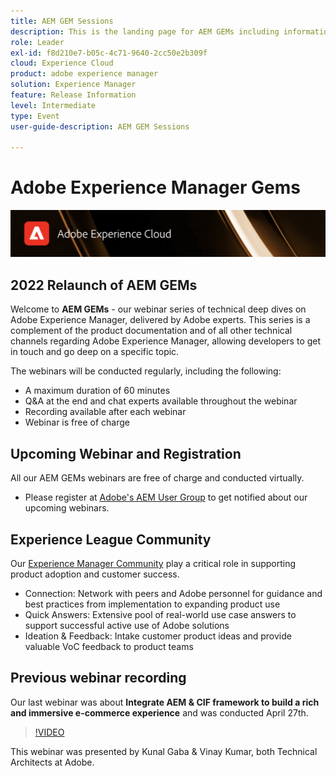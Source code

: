 ```yaml
---
title: AEM GEM Sessions
description: This is the landing page for AEM GEMs including information on the webinar series and registration info, previous and upcoming webinars
role: Leader
exl-id: f8d210e7-b05c-4c71-9640-2cc50e2b309f
cloud: Experience Cloud
product: adobe experience manager
solution: Experience Manager
feature: Release Information
level: Intermediate
type: Event
user-guide-description: AEM GEM Sessions

---
```

# Adobe Experience Manager Gems

<img alt="Digital Experiences" src="./assets/ADX_Gems.png"/>

## 2022 Relaunch of AEM GEMs

Welcome to **AEM GEMs** - our webinar series of technical deep dives on Adobe Experience Manager, delivered by Adobe experts. This series is a complement of the product documentation and of all other technical channels regarding Adobe Experience Manager, allowing developers to get in touch and go deep on a specific topic.

The webinars will be conducted regularly, including the following:

* A maximum duration of 60 minutes
* Q&A at the end and chat experts available throughout the webinar
* Recording available after each webinar
* Webinar is free of charge

## Upcoming Webinar and Registration

All our AEM GEMs webinars are free of charge and conducted virtually. 
* Please register at [Adobe's AEM User Group](https://aem-augs.adobe.com/) to get notified about our upcoming webinars.

## Experience League Community

Our [Experience Manager Community](https://experienceleaguecommunities.adobe.com/t5/adobe-experience-manager/ct-p/adobe-experience-manager-community) play a critical role in supporting product adoption and customer success.

* Connection: Network with peers and Adobe personnel for guidance and best practices from implementation to expanding product use
* Quick Answers: Extensive pool of real-world use case answers to support successful active use of Adobe solutions
* Ideation & Feedback: Intake customer product ideas and provide valuable VoC feedback to product teams

## Previous webinar recording

Our last webinar was about **Integrate AEM & CIF framework to build a rich and immersive e-commerce experience** and was conducted April 27th.

>[!VIDEO](https://video.tv.adobe.com/v/342565/?quality=12&learn=on)

This webinar was presented by Kunal Gaba & Vinay Kumar, both Technical Architects at Adobe.
